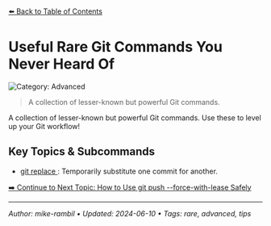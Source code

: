 [⬅️ Back to Table of Contents](../README.md#useful-rare-git-commands-you-never-heard-of)

# Useful Rare Git Commands You Never Heard Of


![Category: Advanced](https://img.shields.io/badge/Category-Advanced-blue)
> A collection of lesser-known but powerful Git commands.

A collection of lesser-known but powerful Git commands. Use these to level up your Git workflow!

## Key Topics & Subcommands
- [git replace <old-commit> <new-commit>](./git-replace-old-commit-new-commit.md): Temporarily substitute one commit for another.



[➡️ Continue to Next Topic: How to Use git push --force-with-lease Safely](./how-to-use-git-push-force-with-lease-safely.md)


---

_Author: mike-rambil • Updated: 2024-06-10 • Tags: rare, advanced, tips_
